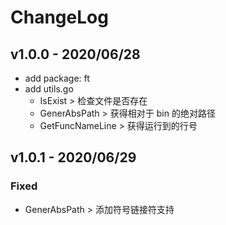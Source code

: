 # ChangeLog

## v1.0.0 - 2020/06/28

- add package: ft
- add utils.go
  - IsExist > 检查文件是否存在
  - GenerAbsPath > 获得相对于 bin 的绝对路径
  - GetFuncNameLine > 获得运行到的行号

## v1.0.1 - 2020/06/29

### Fixed

- GenerAbsPath > 添加符号链接符支持